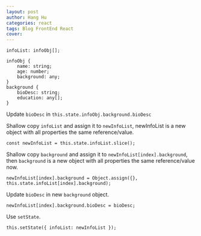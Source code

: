 ```yaml
---
layout: post
author: Hang Hu
categories: react
tags: Blog FrontEnd React 
cover: 
---
```


```
infoList: infoObj[];

infoObj {
    name: string;
    age: number;
    background: any;
}
background {
    bioDesc: string;
    education: any[];
}
```


Update `bioDesc` in `this.state.infoObj.background.bioDesc`


Shallow copy `infoList` and assign it to `newInfoList`, newInfoList is a new object with all properties the same reference/value.


```
const newInfoList = this.state.infoList.slice();
```


Shallow copy `background` and assign it to `newInfoList[index].background`, then `background` is a new object with all properties the same reference/value now.


```
newInfoList[index].background = Object.assign({}, this.state.infoList[index].background);
```


Update `bioDesc` in new `background` object.


```
newInfoList[index].background.bioDesc = bioDesc;
```


Use `setState`.


```
this.setState({ infoList: newInfoList });
```
